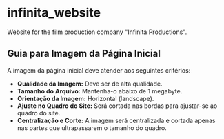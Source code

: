 # infinita_website
Website for the film production company "Infinita Productions".

## Guia para Imagem da Página Inicial

A imagem da página inicial deve atender aos seguintes critérios:

- **Qualidade da Imagem:** Deve ser de alta qualidade.
- **Tamanho do Arquivo:** Mantenha-o abaixo de 1 megabyte.
- **Orientação da Imagem:** Horizontal (landscape).
- **Ajuste no Quadro do Site:** Será cortada nas bordas para ajustar-se ao quadro do site.
- **Centralização e Corte:** A imagem será centralizada e cortada apenas nas partes que ultrapassarem o tamanho do quadro.